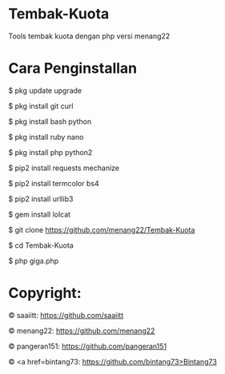 # Tembak-Kuota
Tools tembak kuota dengan php versi menang22

# Cara Penginstallan

$ pkg update upgrade

$ pkg install git curl

$ pkg install bash python

$ pkg install ruby nano

$ pkg install php python2

$ pip2 install requests mechanize

$ pip2 install termcolor bs4

$ pip2 install urllib3

$ gem install lolcat

$ git clone https://github.com/menang22/Tembak-Kuota

$ cd Tembak-Kuota

$ php giga.php

# Copyright:

© saaiitt: https://github.com/saaiitt

© menang22: https://github.com/menang22

© pangeran151: https://github.com/pangeran151

© <a href=bintang73: https://github.com/bintang73>Bintang73</a>

